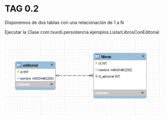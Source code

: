 # TAG 0.2

Disponemos de dos tablas con una relacionación de 1 a N

Ejecutar la Clase com.txurdi.persistencia.ejemplos.ListarLibrosConEditorial

![diagrama de la base datos](/screenshots/diagrama02.PNG)

